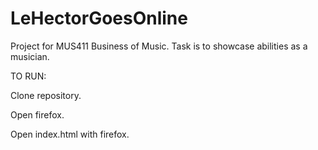 # LeHectorGoesOnline
Project for MUS411 Business of Music. Task is to showcase abilities as a musician.


TO RUN:

Clone repository.

Open firefox.

Open index.html with firefox.
